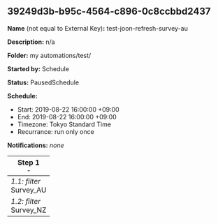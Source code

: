 ## 39249d3b-b95c-4564-c896-0c8ccbbd2437

**Name** (not equal to External Key)**:** test-joon-refresh-survey-au

**Description:** n/a

**Folder:** my automations/test/

**Started by:** Schedule

**Status:** PausedSchedule

**Schedule:**

* Start: 2019-08-22 16:00:00 +09:00
* End: 2019-08-22 16:00:00 +09:00
* Timezone: Tokyo Standard Time
* Recurrance: run only once

**Notifications:** _none_


| Step 1<br>_<small>-</small>_ |
| --- |
| _1.1: filter_<br>Survey_AU |
| _1.2: filter_<br>Survey_NZ |
